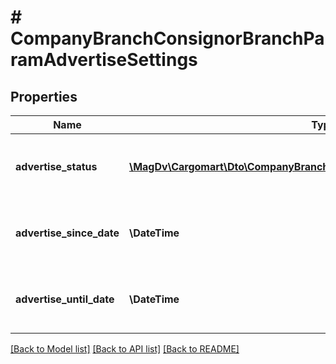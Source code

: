 # # CompanyBranchConsignorBranchParamAdvertiseSettings

## Properties

Name | Type | Description | Notes
------------ | ------------- | ------------- | -------------
**advertise_status** | [**\MagDv\Cargomart\Dto\CompanyBranchConsignorParamAdvertiseStatusEnum**](CompanyBranchConsignorParamAdvertiseStatusEnum.md) | Статус рекламирования дочерней компании заказчика |
**advertise_since_date** | **\DateTime** | При активном статусе рекламы срок активности рекламы от | [optional]
**advertise_until_date** | **\DateTime** | При активном статусе рекламы срок активности рекламы до | [optional]

[[Back to Model list]](../../README.md#models) [[Back to API list]](../../README.md#endpoints) [[Back to README]](../../README.md)
